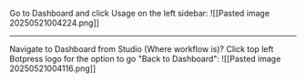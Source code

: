 
Go to Dashboard and click Usage on the left sidebar:
![[Pasted image 20250521004224.png]]

---

Navigate to Dashboard from Studio (Where workflow is)?
Click top left Botpress logo for the option to go "Back to Dashboard":
![[Pasted image 20250521004116.png]]
